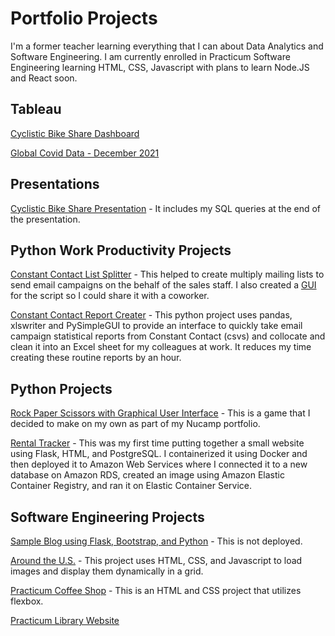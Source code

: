 # Portfolio Projects

I'm a former teacher learning everything that I can about Data Analytics and Software Engineering. I am currently enrolled in Practicum Software Engineering learning HTML, CSS, Javascript with plans to learn Node.JS and React soon.


## Tableau

[Cyclistic Bike Share Dashboard](https://public.tableau.com/views/CyclisticBicycleRentalDataMembersv_CasualRiders/Dashboard1?:language=en-US&:display_count=n&:origin=viz_share_link) 

[Global Covid Data - December 2021](https://public.tableau.com/views/GlobalCovidDataDashboardDecember2021-Portfolio/Dashboard1?:language=en-US&:display_count=n&:origin=viz_share_link)


## Presentations

[Cyclistic Bike Share Presentation](https://docs.google.com/presentation/d/1Omxdm-CX72FnN-4j-oA7WHJS4WoApaaGYp8-pN8kG_o/edit?usp=sharing) - It includes my SQL queries at the end of the presentation.


## Python Work Productivity Projects 

[Constant Contact List Splitter](https://github.com/kifzig/emailblast_splitter) - This helped to create multiply mailing lists to send email campaigns on the behalf of the sales staff. I also created a [GUI](https://drive.google.com/file/d/1yul9tvsQsGZA5KOtS0mPl0BoDa0HJ9Dl/view) for the script so I could share it with a coworker.

[Constant Contact Report Creater](https://github.com/kifzig/cc_open_report_creater) - This python project uses pandas, xlswriter and PySimpleGUI to provide an interface to quickly take email campaign statistical reports from Constant Contact (csvs) and collocate and clean it into an Excel sheet for my colleagues at work. It reduces my time creating these routine reports by an hour.


## Python Projects

[Rock Paper Scissors with Graphical User Interface](https://github.com/kifzig/rock-paper-scissors) - This is a game that I decided to make on my own as part of my Nucamp portfolio.

[Rental Tracker](https://github.com/kifzig/aws_rental) - This was my first time putting together a small website using Flask, HTML, and PostgreSQL. I containerized it using Docker and then deployed it to Amazon Web Services where I connected it to a new database on Amazon RDS, created an image using Amazon Elastic Container Registry, and ran it on Elastic Container Service.


## Software Engineering Projects
[Sample Blog using Flask, Bootstrap, and Python](https://github.com/kifzig/day59_python_blog_bootstrap_flask) - This is not deployed.

[Around the U.S.](https://github.com/kifzig/se_project_aroundtheus) - This project uses HTML, CSS, and Javascript to load images and display them dynamically in a grid.

[Practicum Coffee Shop](https://kifzig.github.io/se_project_coffeeshop/) - This is an HTML and CSS project that utilizes flexbox.

[Practicum Library Website](https://kifzig.github.io/se_project_library/) 


